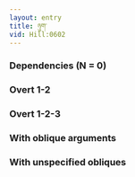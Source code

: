 ```yaml
---
layout: entry
title: ཉུག་
vid: Hill:0602
---
```

### Dependencies (N = 0)


### Overt 1-2


### Overt 1-2-3


### With oblique arguments


### With unspecified obliques
